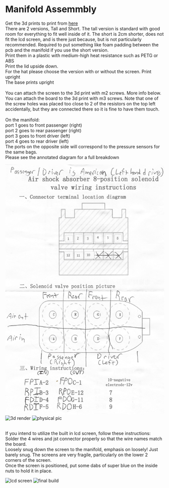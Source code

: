 # Manifold Assemmbly

Get the 3d prints to print from [here](/3d%20Prints)<br>
There are 2 versions, Tall and Short. The tall version is standard with good room for everything to fit well inside of it. The short is 2cm shorter, does not fit the lcd screen, and is there just because, but is not particularly recommended. Required to put something like foam padding between the pcb and the manifold if you use the short version.<br>
Print them in a plastic with medium-high heat resistance such as PETG or ABS<br>
Print the lid upside down.<br>
For the hat please choose the version with or without the screen. Print upright<br>
The base prints upright<br>
<br>
You can attach the screen to the 3d print with m2 screws. More info below.<br>
You can attach the board to the 3d print with m3 screws. Note that one of the screw holes was placed too close to 2 of the resistors on the top left accidentally, but they are connected there so it is fine to have them touch.<br>
<br>
On the manifold:<br>port 1 goes to front passenger (right)<br>port 2 goes to rear passenger (right)<br>port 3 goes to front driver (left)<br>port 4 goes to rear driver (left)<br>
The ports on the opposite side will correspond to the pressure sensors for the same bags.<br>
Please see the annotated diagram for a full breakdown<br>

![diagram](/photos/esp32/ValvetableAndManifold/ebay_manifold_diagram.png)<br>
![3d render](https://github.com/user-attachments/assets/d2d7824f-42e0-421b-8ad5-1d28122957a1)
![physical pic](https://github.com/user-attachments/assets/8e0fe6bb-de3b-4c31-9984-bb5e53541474)

<br>
If you intend to utilize the built in lcd screen, follow these instructions:<br>
Solder the 4 wires and jst connector properly so that the wire names match the board.<br>
Loosely snug down the screen to the manifold, emphasis on loosely! Just barely snug. The screens are very fragile, particularly on the lower 2 corners of the screen.<br>
Once the screen is positioned, put some dabs of super blue on the inside nuts to hold it in place.<br>

![lcd screen](https://github.com/user-attachments/assets/3112dd67-7735-4416-a94f-17ceded052f8)
![final build](https://github.com/user-attachments/assets/3c4304e9-fc82-4eab-ac79-86b6b12efc2b)

